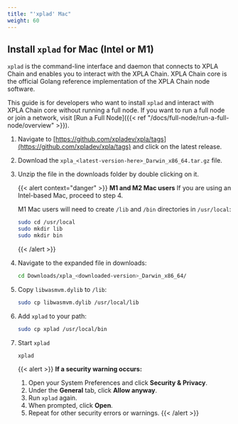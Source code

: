 ```yaml
---
title: "'xplad' Mac"
weight: 60
---
```


## Install `xplad` for Mac (Intel or M1)

`xplad` is the command-line interface and daemon that connects to XPLA Chain and enables you to interact with the XPLA Chain. XPLA Chain core is the official Golang reference implementation of the XPLA Chain node software.

This guide is for developers who want to install `xplad` and interact with XPLA Chain core without running a full node. If you want to run a full node or join a network, visit [Run a Full Node]({{< ref "/docs/full-node/run-a-full-node/overview" >}}).

1. Navigate to [https://github.com/xpladev/xpla/tags](https://github.com/xpladev/xpla/tags) and click on the latest release.

2. Download the `xpla_<latest-version-here>_Darwin_x86_64.tar.gz` file.

3. Unzip the file in the downloads folder by double clicking on it.

   {{< alert context="danger" >}}
   **M1 and M2 Mac users**
   If you are using an Intel-based Mac, proceed to step 4.

   M1 Mac users will need to create `/lib` and `/bin` directories in `/usr/local`:

   ```sh
   sudo cd /usr/local
   sudo mkdir lib
   sudo mkdir bin
   ```
   {{< /alert >}}

4. Navigate to the expanded file in downloads:

   ```sh
   cd Downloads/xpla_<downloaded-version>_Darwin_x86_64/
   ```

5. Copy `libwasmvm.dylib` to `/lib`:

   ```sh
   sudo cp libwasmvm.dylib /usr/local/lib
   ```


6. Add `xplad` to your path:

   ```sh
   sudo cp xplad /usr/local/bin
   ```


7. Start `xplad`

   ```sh
   xplad
   ```
   {{< alert >}}
   **If a security warning occurs:**
   1. Open your System Preferences and click **Security & Privacy**.
   2. Under the **General** tab, click **Allow anyway**.
   3. Run `xplad` again.
   4. When prompted, click **Open**.
   5. Repeat for other security errors or warnings.
   {{< /alert >}}
